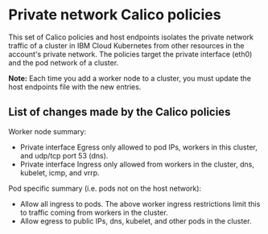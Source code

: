# Private network Calico policies

This set of Calico policies and host endpoints isolates the private network traffic of a cluster in IBM Cloud Kubernetes from other resources in the account's private network. The policies target the private interface (eth0) and the pod network of a cluster.

**Note:** Each time you add a worker node to a cluster, you must update the host endpoints file with the new entries.

## List of changes made by the Calico policies

Worker node summary:
 - Private interface Egress only allowed to pod IPs, workers in this cluster, and udp/tcp port 53 (dns).
 - Private interface Ingress only allowed from workers in the cluster, dns, kubelet, icmp, and vrrp.

Pod specific summary (i.e. pods not on the host network):
 - Allow all ingress to pods. The above worker ingress restrictions limit this to traffic coming from workers in the cluster.
 - Allow egress to public IPs, dns, kubelet, and other pods in the cluster.
